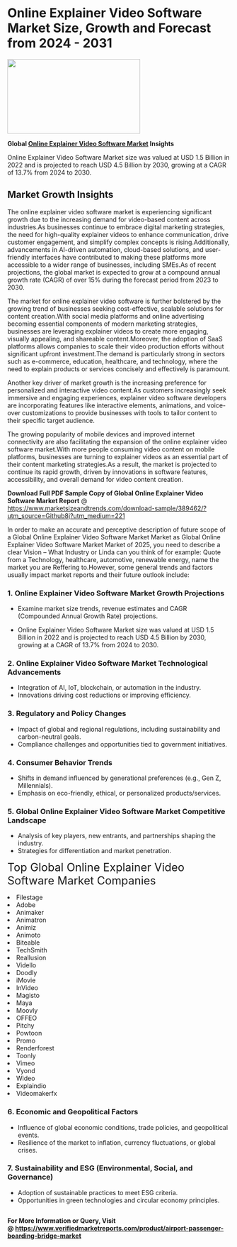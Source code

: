 <H1>Online Explainer Video Software Market Size, Growth and Forecast from 2024 - 2031</H1><img class="aligncenter size-medium wp-image-584254" src="https://thirdeyenews.in/wp-content/uploads/2024/09/Global-Market-Research-300x168.jpeg" alt="" width="300" height="168" /><p><strong>Global&nbsp;<a href="https://www.marketsizeandtrends.com/download-sample/389462/?utm_source=Github8j?utm_medium=221">Online Explainer Video Software Market</a> Insights</strong></p><p>Online Explainer Video Software Market size was valued at USD 1.5 Billion in 2022 and is projected to reach USD 4.5 Billion by 2030, growing at a CAGR of 13.7% from 2024 to 2030.</p><p><h2>Market Growth Insights</h2> <p>The online explainer video software market is experiencing significant growth due to the increasing demand for video-based content across industries.As businesses continue to embrace digital marketing strategies, the need for high-quality explainer videos to enhance communication, drive customer engagement, and simplify complex concepts is rising.Additionally, advancements in AI-driven automation, cloud-based solutions, and user-friendly interfaces have contributed to making these platforms more accessible to a wider range of businesses, including SMEs.As of recent projections, the global market is expected to grow at a compound annual growth rate (CAGR) of over 15% during the forecast period from 2023 to 2030.</p> <p>The market for online explainer video software is further bolstered by the growing trend of businesses seeking cost-effective, scalable solutions for content creation.With social media platforms and online advertising becoming essential components of modern marketing strategies, businesses are leveraging explainer videos to create more engaging, visually appealing, and shareable content.Moreover, the adoption of SaaS platforms allows companies to scale their video production efforts without significant upfront investment.The demand is particularly strong in sectors such as e-commerce, education, healthcare, and technology, where the need to explain products or services concisely and effectively is paramount.</p> <p>Another key driver of market growth is the increasing preference for personalized and interactive video content.As customers increasingly seek immersive and engaging experiences, explainer video software developers are incorporating features like interactive elements, animations, and voice-over customizations to provide businesses with tools to tailor content to their specific target audience.</p> <p>The growing popularity of mobile devices and improved internet connectivity are also facilitating the expansion of the online explainer video software market.With more people consuming video content on mobile platforms, businesses are turning to explainer videos as an essential part of their content marketing strategies.As a result, the market is projected to continue its rapid growth, driven by innovations in software features, accessibility, and overall demand for video content creation.</p> <p><span class=""><strong>Download Full PDF Sample Copy of Global Online Explainer Video Software Market Report</strong> @ <a href="https://www.marketsizeandtrends.com/download-sample/389462/?utm_source=Github8j?utm_medium=221" target="_blank">https://www.marketsizeandtrends.com/download-sample/389462/?utm_source=Github8j?utm_medium=221</a></span></p><p>In order to make an accurate and perceptive description of future scope of a Global&nbsp;Online Explainer Video Software Market Market as Global&nbsp;Online Explainer Video Software Market Market of 2025, you need to describe a clear Vision &ndash; What Industry or Linda can you think of for example: Quote from a Technology, healthcare, automotive, renewable energy, name the market you are Reffering to.However, some general trends and factors usually impact market reports and their future outlook include:</p><h3>1.&nbsp;<strong>Online Explainer Video Software Market Growth Projections</strong></h3><ul><li>Examine market size trends, revenue estimates and CAGR (Compounded Annual Growth Rate) projections.</li><li><p>Online Explainer Video Software Market size was valued at USD 1.5 Billion in 2022 and is projected to reach USD 4.5 Billion by 2030, growing at a CAGR of 13.7% from 2024 to 2030.</p></li></ul><h3>2.&nbsp;<strong>Online Explainer Video Software Market Technological Advancements</strong></h3><ul><li>Integration of AI, IoT, blockchain, or automation in the industry.</li><li>Innovations driving cost reductions or improving efficiency.</li></ul><h3>3.&nbsp;<strong>Regulatory and Policy Changes</strong></h3><ul><li>Impact of global and regional regulations, including sustainability and carbon-neutral goals.</li><li>Compliance challenges and opportunities tied to government initiatives.</li></ul><h3>4.&nbsp;<strong>Consumer Behavior Trends</strong></h3><ul><li>Shifts in demand influenced by generational preferences (e.g., Gen Z, Millennials).</li><li>Emphasis on eco-friendly, ethical, or personalized products/services.</li></ul><h3>5.&nbsp;<strong>Global Online Explainer Video Software Market Competitive Landscape</strong></h3><ul><li>Analysis of key players, new entrants, and partnerships shaping the industry.</li><li>Strategies for differentiation and market penetration.</li></ul><p data-pm-slice="1 1 []"><span style="color: inherit; font-family: inherit; font-size: 25px;">Top Global Online Explainer Video Software Market Companies</span></p><div class="" data-test-id=""><p><li>Filestage</li><li> Adobe</li><li> Animaker</li><li> Animatron</li><li> Animiz</li><li> Animoto</li><li> Biteable</li><li> TechSmith</li><li> Reallusion</li><li> Vidello</li><li> Doodly</li><li> iMovie</li><li> InVideo</li><li> Magisto</li><li> Maya</li><li> Moovly</li><li> OFFEO</li><li> Pitchy</li><li> Powtoon</li><li> Promo</li><li> Renderforest</li><li> Toonly</li><li> Vimeo</li><li> Vyond</li><li> Wideo</li><li> Explaindio</li><li> Videomakerfx</li></p></div><h3>6.&nbsp;<strong>Economic and Geopolitical Factors</strong></h3><ul><li>Influence of global economic conditions, trade policies, and geopolitical events.</li><li>Resilience of the market to inflation, currency fluctuations, or global crises.</li></ul><h3>7.&nbsp;<strong>Sustainability and ESG (Environmental, Social, and Governance)</strong></h3><ul><li>Adoption of sustainable practices to meet ESG criteria.</li><li>Opportunities in green technologies and circular economy principles.</li></ul><h2><strong style="font-size: 14px;">For More Information or Query, Visit @&nbsp;</strong><a style="background-color: #ffffff; font-size: 14px;" href="https://www.marketsizeandtrends.com/report/online-explainer-video-software-market/" target="_blank">https://www.verifiedmarketreports.com/product/airport-passenger-boarding-bridge-market</a></h2>